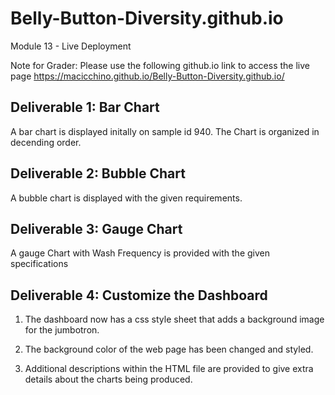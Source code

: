 # Belly-Button-Diversity.github.io
Module 13 - Live Deployment

Note for Grader: Please use the following github.io link to access the live page
https://macicchino.github.io/Belly-Button-Diversity.github.io/

## Deliverable 1: Bar Chart

A bar chart is displayed initally on sample id 940. The Chart is organized in decending order. 
  
## Deliverable 2: Bubble Chart 

A bubble chart is displayed with the given requirements. 

## Deliverable 3: Gauge Chart

A gauge Chart with Wash Frequency is provided with the given specifications


## Deliverable 4: Customize the Dashboard

1. The dashboard now has a css style sheet that adds a background image for the jumbotron. 

2. The background color of the web page has been changed and styled. 

3. Additional descriptions within the HTML file are provided to give extra details about the charts being produced. 
